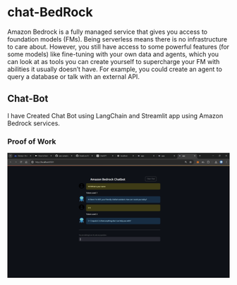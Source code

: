 # chat-BedRock

Amazon Bedrock is a fully managed service that gives you access to foundation models (FMs). Being serverless means there is no infrastructure to care about. However, you still have access to some powerful features (for some models) like fine-tuning with your own data and agents, which you can look at as tools you can create yourself to supercharge your FM with abilities it usually doesn’t have. For example, you could create an agent to query a database or talk with an external API.


## Chat-Bot
I have Created Chat Bot using LangChain and Streamlit app using Amazon Bedrock services. 
### Proof of Work
![Screenshot Description](images/Screenshot%20(395).png)